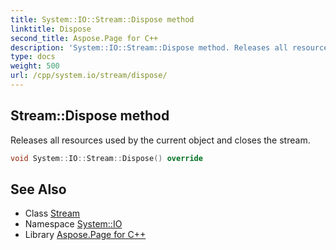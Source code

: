 ```yaml
---
title: System::IO::Stream::Dispose method
linktitle: Dispose
second_title: Aspose.Page for C++
description: 'System::IO::Stream::Dispose method. Releases all resources used by the current object and closes the stream in C++.'
type: docs
weight: 500
url: /cpp/system.io/stream/dispose/
---
```

## Stream::Dispose method


Releases all resources used by the current object and closes the stream.

```cpp
void System::IO::Stream::Dispose() override
```

## See Also

* Class [Stream](../)
* Namespace [System::IO](../../)
* Library [Aspose.Page for C++](../../../)

